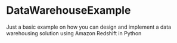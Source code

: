 # DataWarehouseExample

Just a basic example on how you can design and implement a data warehousing solution using Amazon Redshift in Python
